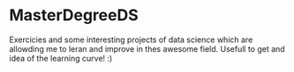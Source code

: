 # MasterDegreeDS
Exercicies and some interesting projects of data science which are allowding me to leran and improve in thes awesome field. Usefull to get and idea of the learning curve! :)

